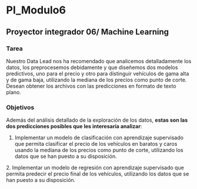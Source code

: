 # PI_Modulo6
## Proyector integrador 06/ Machine Learning

### Tarea
Nuestro Data Lead nos ha recomendado que analicemos detalladamente los datos, los preprocesemos debidamente y que diseñemos dos modelos predictivos, uno para el precio y otro para distinguir vehículos de gama alta y de gama baja, utilizando la mediana de los precios como punto de corte. Desean obtener los archivos con las predicciones en formato de texto plano.

### Objetivos

Además del análisis detallado de la exploración de los datos, **estas son las dos predicciones posibles que les interesaría analizar**:
​
  1. Implementar un modelo de clasificación con aprendizaje supervisado que permita clasificar el precio de los vehículos en baratos y caros usando la mediana de los precios como punto de corte,
     utilizando los datos que se han puesto a su disposición.

  ​2. Implementar un modelo de regresión con aprendizaje supervisado que permita predecir el precio final de los vehículos, 
      utilizando los datos que se han puesto a su disposición.
